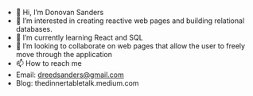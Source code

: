 - 👋 Hi, I’m Donovan Sanders
- 👀 I’m interested in creating reactive web pages and building relational databases. 
- 🌱 I’m currently learning React and SQL
- 💞️ I’m looking to collaborate on web pages that allow the user to freely move through the application
- 📫 How to reach me
- Email: dreedsanders@gmail.com
- Blog: thedinnertabletalk.medium.com

<!---
dreedsanders/dreedsanders is a ✨ special ✨ repository because its `README.md` (this file) appears on your GitHub profile.
You can click the Preview link to take a look at your changes.
--->
